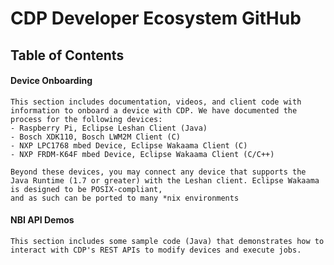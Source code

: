 # CDP Developer Ecosystem GitHub

## Table of Contents

#### Device Onboarding

    This section includes documentation, videos, and client code with information to onboard a device with CDP. We have documented the process for the following devices:
    - Raspberry Pi, Eclipse Leshan Client (Java)
    - Bosch XDK110, Bosch LWM2M Client (C)
    - NXP LPC1768 mbed Device, Eclipse Wakaama Client (C)
    - NXP FRDM-K64F mbed Device, Eclipse Wakaama Client (C/C++)

    Beyond these devices, you may connect any device that supports the Java Runtime (1.7 or greater) with the Leshan client. Eclipse Wakaama is designed to be POSIX-compliant,
    and as such can be ported to many *nix environments

#### NBI API Demos

    This section includes some sample code (Java) that demonstrates how to interact with CDP's REST APIs to modify devices and execute jobs.


